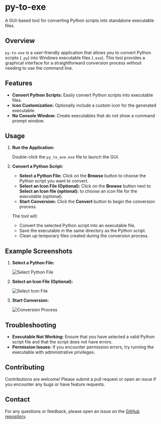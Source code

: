 # py-to-exe

A GUI-based tool for converting Python scripts into standalone executable files.

## Overview

`py-to-exe` is a user-friendly application that allows you to convert Python scripts (`.py`) into Windows executable files (`.exe`). This tool provides a graphical interface for a straightforward conversion process without needing to use the command line.

## Features

- **Convert Python Scripts:** Easily convert Python scripts into executable files.
- **Icon Customization:** Optionally include a custom icon for the generated executable.
- **No Console Window:** Create executables that do not show a command prompt window.

## Usage

1. **Run the Application:**

   Double-click the `py_to_exe.exe` file to launch the GUI.

2. **Convert a Python Script:**

   - **Select a Python File:** Click on the **Browse** button to choose the Python script you want to convert.
   - **Select an Icon File (Optional):** Click on the **Browse** button next to **Select an Icon file (optional):** to choose an icon file for the executable (optional).
   - **Start Conversion:** Click the **Convert** button to begin the conversion process.

   The tool will:
   - Convert the selected Python script into an executable file.
   - Save the executable in the same directory as the Python script.
   - Clean up temporary files created during the conversion process.

## Example Screenshots

1. **Select a Python File:**

   ![Select Python File](path/to/screenshot.png)

2. **Select an Icon File (Optional):**

   ![Select Icon File](path/to/screenshot.png)

3. **Start Conversion:**

   ![Conversion Process](path/to/screenshot.png)

## Troubleshooting

- **Executable Not Working:** Ensure that you have selected a valid Python script file and that the script does not have errors.
- **Permission Issues:** If you encounter permission errors, try running the executable with administrative privileges.

## Contributing

Contributions are welcome! Please submit a pull request or open an issue if you encounter any bugs or have feature requests.

## Contact

For any questions or feedback, please open an issue on the [GitHub repository](https://github.com/cyberfantics/py-to-exe).

